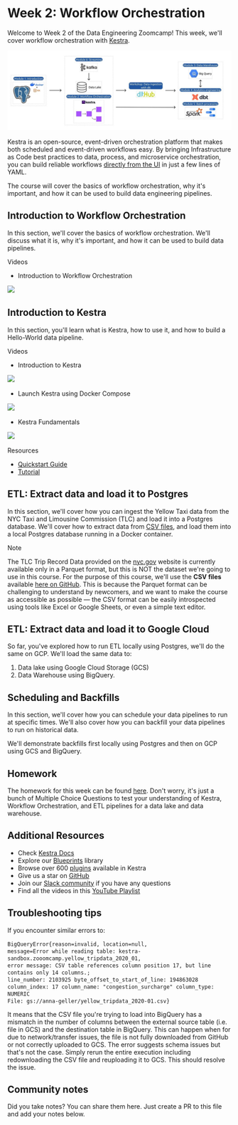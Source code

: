 # Week 2: Workflow Orchestration

Welcome to Week 2 of the Data Engineering Zoomcamp! This week, we'll cover workflow orchestration with [Kestra](https://go.kestra.io/de-zoomcamp/github).

![zoomcamp.jpeg](02-workflow-orchestration/zoomcamp.jpeg)

Kestra is an open-source, event-driven orchestration platform that makes both scheduled and event-driven workflows easy. By bringing Infrastructure as Code best practices to data, process, and microservice orchestration, you can build reliable workflows [directly from the UI](https://go.kestra.io/de-zoomcamp/quickstart) in just a few lines of YAML.

The course will cover the basics of workflow orchestration, why it's important, and how it can be used to build data engineering pipelines. 

## Introduction to Workflow Orchestration

In this section, we'll cover the basics of workflow orchestration. We'll discuss what it is, why it's important, and how it can be used to build data pipelines.

Videos
- Introduction to Workflow Orchestration

[![](https://markdown-videos-api.jorgenkh.no/youtube/ZV6CPZDiJFA)](https://youtu.be/ZV6CPZDiJFA?si=nd3mW_VydPByu4D4)

## Introduction to Kestra

In this section, you'll learn what is Kestra, how to use it, and how to build a Hello-World data pipeline.

Videos
- Introduction to Kestra

[![](https://markdown-videos-api.jorgenkh.no/youtube/a2BZ7vOihjg)](https://youtu.be/a2BZ7vOihjg?si=XoJY8vt61LPumTed)

- Launch Kestra using Docker Compose

[![](https://markdown-videos-api.jorgenkh.no/youtube/SGL8ywf3OJQ)](https://youtu.be/SGL8ywf3OJQ?si=aY2_NFpYLaOlKEaZ)

- Kestra Fundamentals

[![](https://markdown-videos-api.jorgenkh.no/youtube/HR47SY2RkPQ)](https://youtu.be/HR47SY2RkPQ?si=S7ic1ASWhmi_O0oN)

Resources
- [Quickstart Guide](https://kestra.io/docs/getting-started/quickstart)
- [Tutorial](https://kestra.io/docs/getting-started/tutorial)

## ETL: Extract data and load it to Postgres

In this section, we'll cover how you can ingest the Yellow Taxi data from the NYC Taxi and Limousine Commission (TLC) and load it into a Postgres database. We'll cover how to extract data from [CSV files](https://github.com/DataTalksClub/nyc-tlc-data/releases), and load them into a local Postgres database running in a Docker container.

> [!NOTE]  
> The TLC Trip Record Data provided on the [nyc.gov](https://www.nyc.gov/site/tlc/about/tlc-trip-record-data.page) website is currently available only in a Parquet format, but this is NOT the dataset we're going to use in this course. For the purpose of this course, we'll use the **CSV files** available [here on GitHub](https://github.com/DataTalksClub/nyc-tlc-data/releases). This is because the Parquet format can be challenging to understand by newcomers, and we want to make the course as accessible as possible — the CSV format can be easily introspected using tools like Excel or Google Sheets, or even a simple text editor.

## ETL: Extract data and load it to Google Cloud

So far, you've explored how to run ETL locally using Postgres, we'll do the same on GCP. We'll load the same data to:
1. Data lake using Google Cloud Storage (GCS) 
2. Data Warehouse using BigQuery.

## Scheduling and Backfills

In this section, we'll cover how you can schedule your data pipelines to run at specific times. We'll also cover how you can backfill your data pipelines to run on historical data.

We'll demonstrate backfills first locally using Postgres and then on GCP using GCS and BigQuery.

## Homework 

The homework for this week can be found [here](./02-workflow-orchestration/homework.md). Don't worry, it's just a bunch of Multiple Choice Questions to test your understanding of Kestra, Workflow Orchestration, and ETL pipelines for a data lake and data warehouse.

## Additional Resources

- Check [Kestra Docs](https://go.kestra.io/de-zoomcamp/docs)
- Explore our [Blueprints](https://go.kestra.io/de-zoomcamp/blueprints) library
- Browse over 600 [plugins](https://go.kestra.io/de-zoomcamp/plugins) available in Kestra
- Give us a star on [GitHub](https://go.kestra.io/de-zoomcamp/github)
- Join our [Slack community](https://go.kestra.io/de-zoomcamp/slack) if you have any questions
- Find all the videos in this [YouTube Playlist](https://go.kestra.io/de-zoomcamp/yt-playlist)

## Troubleshooting tips

If you encounter similar errors to:

```
BigQueryError{reason=invalid, location=null, 
message=Error while reading table: kestra-sandbox.zooomcamp.yellow_tripdata_2020_01, 
error message: CSV table references column position 17, but line contains only 14 columns.; 
line_number: 2103925 byte_offset_to_start_of_line: 194863028 
column_index: 17 column_name: "congestion_surcharge" column_type: NUMERIC 
File: gs://anna-geller/yellow_tripdata_2020-01.csv}
```

It means that the CSV file you're trying to load into BigQuery has a mismatch in the number of columns between the external source table (i.e. file in GCS) and the destination table in BigQuery. This can happen when for due to network/transfer issues, the file is not fully downloaded from GitHub or not correctly uploaded to GCS. The error suggests schema issues but that's not the case. Simply rerun the entire execution including redownloading the CSV file and reuploading it to GCS. This should resolve the issue.

## Community notes

Did you take notes? You can share them here. Just create a PR to this file and add your notes below.


